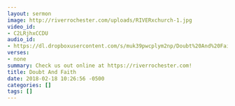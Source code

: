 ```yaml
---
layout: sermon
image: http://riverrochester.com/uploads/RIVERxchurch-1.jpg
video_id:
- C2LRjhxCCDU
audio_id:
- https://dl.dropboxusercontent.com/s/muk39pwcplym2np/Doubt%20And%20Faith.mp3?dl=0
verses:
- none
summary: Check us out online at https://riverrochester.com!
title: Doubt And Faith
date: 2018-02-18 10:26:56 -0500
categories: []
tags: []
---
```

